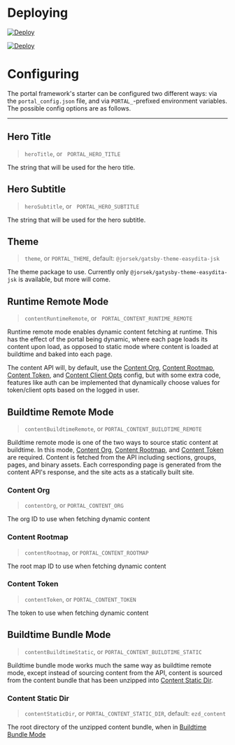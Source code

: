 # Deploying
[![Deploy](https://www.netlify.com/img/deploy/button.svg)](https://app.netlify.com/start/deploy?repository=https://gitlab.com/Jorsek/portal/gatsby-starter-easydita)

[![Deploy](https://www.herokucdn.com/deploy/button.svg)](https://heroku.com/deploy?template=https://gitlab.com/Jorsek/portal/gatsby-starter-easydita)

# Configuring

The portal framework's starter can be configured two different ways: via the `portal_config.json` file, and via `PORTAL_`-prefixed environment variables. The possible config options are as follows.

---


## Hero Title 
> `heroTitle`, or ` PORTAL_HERO_TITLE`

The string that will be used for the hero title.

## Hero Subtitle
> `heroSubtitle`, or ` PORTAL_HERO_SUBTITLE`

The string that will be used for the hero subtitle.

## Theme
> `theme`, or `PORTAL_THEME`, default: `@jorsek/gatsby-theme-easydita-jsk`

The theme package to use. Currently only `@jorsek/gatysby-theme-easydita-jsk` is available, but more will come.

## Runtime Remote Mode 
> `contentRuntimeRemote`, or ` PORTAL_CONTENT_RUNTIME_REMOTE`

Runtime remote mode enables dynamic content fetching at runtime. This has the effect of the portal being dynamic, where each page loads its content upon load, as opposed to static mode where content is loaded at buildtime and baked into each page.

The content API will, by default, use the [Content Org](#content-org), [Content Rootmap](#content-rootmap), [Content Token](#content-token), and [Content Client Opts](#content-cilent-opts) config, but with some extra code, features like auth can be implemented that dynamically choose values for token/client opts based on the logged in user.

## Buildtime Remote Mode 
> `contentBuildtimeRemote`, or `PORTAL_CONTENT_BUILDTIME_REMOTE`

Buildtime remote mode is one of the two ways to source static content at buildtime. In this mode, [Content Org](#content-org), [Content Rootmap](#content-rootmap), and [Content Token](#content-token) are required. Content is fetched from the API including sections, groups, pages, and binary assets. Each corresponding page is generated from the content API's response, and the site acts as a statically built site.

### Content Org 
> `contentOrg`, or `PORTAL_CONTENT_ORG`

The org ID to use when fetching dynamic content

### Content Rootmap 
> `contentRootmap`, or `PORTAL_CONTENT_ROOTMAP`

The root map ID to use when fetching dynamic content

### Content Token 
> `contentToken`, or `PORTAL_CONTENT_TOKEN`

The token to use when fetching dynamic content

## Buildtime Bundle Mode 
> `contentBuildtimeStatic`, or `PORTAL_CONTENT_BUILDTIME_STATIC`

Buildtime bundle mode works much the same way as buildtime remote mode, except instead of sourcing content from the API, content is sourced from the content bundle that has been unzipped into [Content Static Dir](#content-static-dir).

### Content Static Dir
> `contentStaticDir`, or `PORTAL_CONTENT_STATIC_DIR`, default: `ezd_content`

The root directory of the unzipped content bundle, when in [Buildtime Bundle Mode](#buildtime-bundle-mode)

